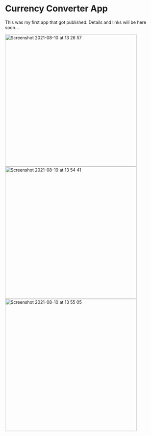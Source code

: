 
# Currency Converter App

This was my first app that got published. Details and links will be here soon...


<img width="429" alt="Screenshot 2021-08-10 at 13 26 57" src="https://user-images.githubusercontent.com/44259108/128862401-fcc3c659-058b-4fc2-bd6e-4ad776c4ffca.png">

<img width="429" alt="Screenshot 2021-08-10 at 13 54 41" src="https://user-images.githubusercontent.com/44259108/128862586-6a030617-f611-47db-96e7-ce1a78922f14.png">
<img width="429" alt="Screenshot 2021-08-10 at 13 55 05" src="https://user-images.githubusercontent.com/44259108/128862605-57bfb2dc-f91f-4d3a-ac8e-46eea67194cc.png">



